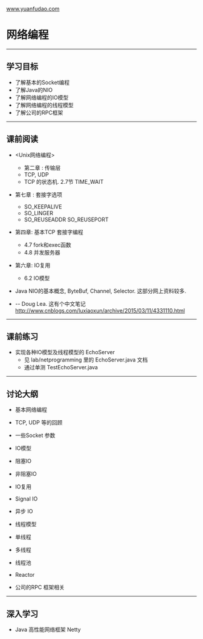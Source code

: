 www.yuanfudao.com

# 网络编程

---

## 学习目标
* 了解基本的Socket编程
* 了解Java的NIO
* 了解网络编程的IO模型
* 了解网络编程的线程模型
* 了解公司的RPC框架

---

## 课前阅读

 * <Unix网络编程>
   * 第二章 : 传输层
    * TCP, UDP
    * TCP 的状态机. 2.7节 TIME_WAIT
  * 第七章 :  套接字选项
    * SO_KEEPALIVE
    * SO_LINGER
    * SO_REUSEADDR SO_REUSEPORT
  * 第四章: 基本TCP 套接字编程
    * 4.7 fork和exec函数
    * 4.8 并发服务器
  * 第六章: IO复用
    * 6.2 IO模型


 * Java NIO的基本概念, ByteBuf, Channel, Selector. 这部分网上资料较多.

 * <Scalable IO in Java> --  Doug Lea.  这有个中文笔记 http://www.cnblogs.com/luxiaoxun/archive/2015/03/11/4331110.html

---

## 课前练习
 * 实现各种IO模型及线程模型的 EchoServer
   * 见 lab/netprogramming 里的 EchoServer.java 文档
   * 通过单测 TestEchoServer.java

---

## 讨论大纲

 * 基本网络编程
  * TCP, UDP 等的回顾
  * 一些Socket 参数

 * IO模型
  * 阻塞IO
  * 非阻塞IO
  * IO复用
  * Signal IO
  * 异步 IO

 * 线程模型
  * 单线程
  * 多线程
  * 线程池
  * Reactor

 * 公司的RPC 框架相关

---

## 深入学习
 * Java 高性能网络框架 Netty
